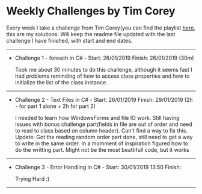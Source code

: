 Weekly Challenges by Tim Corey
======

Every week I take a challenge from Tim Corey(you can find the playlist [here](https://www.youtube.com/watch?v=pxdwwgIja5Q&list=PLLWMQd6PeGY1VcJGocm1wwtFCZUrh2sc9), this are my solutions.
Will keep the readme file updated with the last challenge I have finished, with start and end dates.

---

* Challenge 1 - foreach in C# - Start: 26/01/2019 Finish: 26/01/2019 (30m)

     Took me about 30 minutes to do this challenge, although it seems fast I had problems reminding of how to access class     properties and how to initialize the list of the class instance

---

* Challenge 2 - Text Files in C# - Start: 26/01/2019 Finish: 29/01/2019 (2h - for part 1 alone + 2h for part 2)

     I needed to learn how WindowsForms and file IO work. Still having issues with bonus challenge part(fields in file are out of order and need to read to class based on column header). Can't find a way to fix this.
     Update: Got the reading random order part done, still need to get a way to write in the same order.
     In a momment of inspiration figured how to do the writting part. Might not be the most beattifull code, but it works

---

* Challenge 3 - Error Handling in C# - Start: 30/01/2019 13:50 Finish:  

     Trying Hard :)

---
